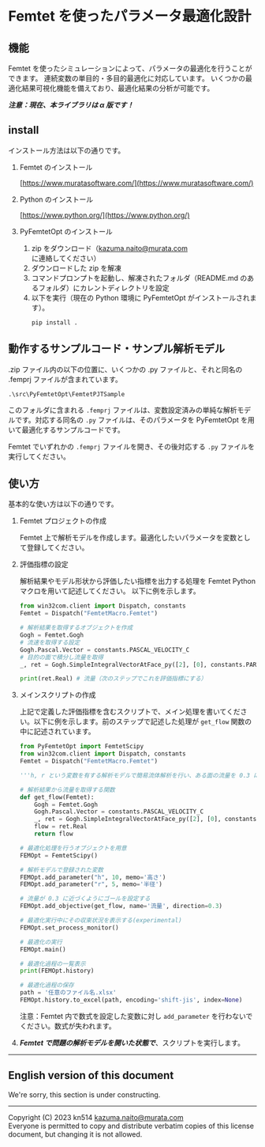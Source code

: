 # Femtet を使ったパラメータ最適化設計

## 機能

Femtet を使ったシミュレーションによって、パラメータの最適化を行うことができます。
連続変数の単目的・多目的最適化に対応しています。
いくつかの最適化結果可視化機能を備えており、最適化結果の分析が可能です。

***注意：現在、本ライブラリは α 版です！***

## install

インストール方法は以下の通りです。

1. Femtet のインストール

    [https://www.muratasoftware.com/](https://www.muratasoftware.com/)
    

1. Python のインストール

    [https://www.python.org/](https://www.python.org/)

1. PyFemtetOpt のインストール

    1. zip をダウンロード（[kazuma.naito@murata.com](kazuma.naito@murata.com) に連絡してください）
    1. ダウンロードした zip を解凍
    1. コマンドプロンプトを起動し、解凍されたフォルダ（README.md のあるフォルダ）にカレントディレクトリを設定
    1. 以下を実行（現在の Python 環境に PyFemtetOpt がインストールされます）。
        ```
        pip install .
        ```

## 動作するサンプルコード・サンプル解析モデル
.zip ファイル内の以下の位置に、いくつかの .py ファイルと、それと同名の .femprj ファイルが含まれています。
```
.\src\PyFemtetOpt\FemtetPJTSample
```
このフォルダに含まれる ```.femprj``` ファイルは、変数設定済みの単純な解析モデルです。対応する同名の ```.py``` ファイルは、そのパラメータを PyFemtetOpt を用いて最適化するサンプルコードです。 

Femtet でいずれかの ```.femprj``` ファイルを開き、その後対応する ```.py``` ファイルを実行してください。



## 使い方

基本的な使い方は以下の通りです。

1. Femtet プロジェクトの作成

    Femtet 上で解析モデルを作成します。最適化したいパラメータを変数として登録してください。

1. 評価指標の設定

    解析結果やモデル形状から評価したい指標を出力する処理を Femtet Python マクロを用いて記述してください。
    以下に例を示します。
    ```python
    from win32com.client import Dispatch, constants
    Femtet = Dispatch("FemtetMacro.Femtet")

    # 解析結果を取得するオブジェクトを作成
    Gogh = Femtet.Gogh
    # 流速を取得する設定
    Gogh.Pascal.Vector = constants.PASCAL_VELOCITY_C
    # 目的の面で積分し流量を取得
    _, ret = Gogh.SimpleIntegralVectorAtFace_py([2], [0], constants.PART_VEC_Y_PART_C)

    print(ret.Real) # 流量（次のステップでこれを評価指標にする）
    ```

1. メインスクリプトの作成

    上記で定義した評価指標を含むスクリプトで、メイン処理を書いてください。以下に例を示します。前のステップで記述した処理が ```get_flow``` 関数の中に記述されています。

    ```python
    from PyFemtetOpt import FemtetScipy
    from win32com.client import Dispatch, constants
    Femtet = Dispatch("FemtetMacro.Femtet")

    '''h, r という変数を有する解析モデルで簡易流体解析を行い、ある面の流量を 0.3 にしたい場合を想定したスクリプト'''

    # 解析結果から流量を取得する関数
    def get_flow(Femtet):
        Gogh = Femtet.Gogh
        Gogh.Pascal.Vector = constants.PASCAL_VELOCITY_C
        _, ret = Gogh.SimpleIntegralVectorAtFace_py([2], [0], constants.PART_VEC_Y_PART_C)
        flow = ret.Real
        return flow

    # 最適化処理を行うオブジェクトを用意
    FEMOpt = FemtetScipy()

    # 解析モデルで登録された変数
    FEMOpt.add_parameter("h", 10, memo='高さ')
    FEMOpt.add_parameter("r", 5, memo='半径')

    # 流量が 0.3 に近づくようにゴールを設定する
    FEMOpt.add_objective(get_flow, name='流量', direction=0.3)

    # 最適化実行中にその収束状況を表示する(experimental)
    FEMOpt.set_process_monitor()

    # 最適化の実行
    FEMOpt.main()

    # 最適化過程の一覧表示
    print(FEMOpt.history)

    # 最適化過程の保存
    path = '任意のファイル名.xlsx'
    FEMOpt.history.to_excel(path, encoding='shift-jis', index=None)

    ```
    注意：Femtet 内で数式を設定した変数に対し ```add_parameter``` を行わないでください。数式が失われます。

1. ***Femtet で問題の解析モデルを開いた状態で***、スクリプトを実行します。

---

## English version of this document
We're sorry, this section is under constructing.

---
Copyright (C) 2023 kn514 <kazuma.naito@murata.com>  
Everyone is permitted to copy and distribute verbatim copies
of this license document, but changing it is not allowed.